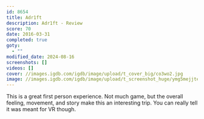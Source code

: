```yaml
---
id: 8654
title: Adr1ft
description: Adr1ft - Review
score: 70
date: 2016-03-31
completed: true
goty:
  - ""
modified_date: 2024-08-16
screenshots: []
videos: []
cover: //images.igdb.com/igdb/image/upload/t_cover_big/co3wo2.jpg
image: //images.igdb.com/igdb/image/upload/t_screenshot_huge/ymg5mejjte9exe43hdxj.jpg
---
```

This is a great first person experience. Not much game, but the overall feeling, movement, and story make this an interesting trip. You can really tell it was meant for VR though.